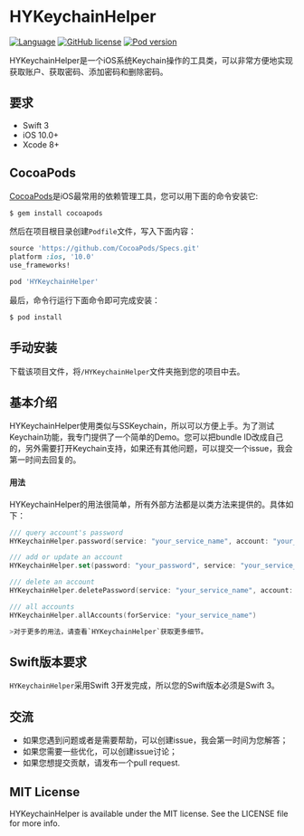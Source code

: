 # HYKeychainHelper


  [![Language](https://img.shields.io/badge/Swift-3.0-orange.svg)]()
  [![GitHub license](https://img.shields.io/cocoapods/l/HYKeychainHelper.svg)](https://github.com/castial/HYKeychainHelper/blob/master/LICENSE)
  [![Pod version](http://img.shields.io/cocoapods/v/HYKeychainHelper.svg)](https://cocoapods.org/pods/HYKeychainHelper)

HYKeychainHelper是一个iOS系统Keychain操作的工具类，可以非常方便地实现获取账户、获取密码、添加密码和删除密码。

## 要求

- Swift 3
- iOS 10.0+
- Xcode 8+

## CocoaPods

[CocoaPods](http://cocoapods.org)是iOS最常用的依赖管理工具，您可以用下面的命令安装它:

```bash
$ gem install cocoapods
```

然后在项目根目录创建`Podfile`文件，写入下面内容：

```ruby
source 'https://github.com/CocoaPods/Specs.git'
platform :ios, '10.0'
use_frameworks!

pod 'HYKeychainHelper'
```

最后，命令行运行下面命令即可完成安装：

```bash
$ pod install
```

## 手动安装

下载该项目文件，将```/HYKeychainHelper```文件夹拖到您的项目中去。

## 基本介绍
HYKeychainHelper使用类似与SSKeychain，所以可以方便上手。为了测试Keychain功能，我专门提供了一个简单的Demo。您可以把bundle ID改成自己的，另外需要打开Keychain支持，如果还有其他问题，可以提交一个issue，我会第一时间去回复的。

#### 用法

HYKeychainHelper的用法很简单，所有外部方法都是以类方法来提供的。具体如下：

```swift
/// query account's password
HYKeychainHelper.password(service: "your_service_name", account: "your_account_name")

/// add or update an account
HYKeychainHelper.set(password: "your_password", service: "your_service_name", account: "your_account_name")

/// delete an account
HYKeychainHelper.deletePassword(service: "your_service_name", account: "your_account_name")

/// all accounts
HYKeychainHelper.allAccounts(forService: "your_service_name")

>对于更多的用法，请查看`HYKeychainHelper`获取更多细节。

```

## Swift版本要求

`HYKeychainHelper`采用Swift 3开发完成，所以您的Swift版本必须是Swift 3。

## 交流

- 如果您遇到问题或者是需要帮助，可以创建issue，我会第一时间为您解答；
- 如果您需要一些优化，可以创建issue讨论；
- 如果您想提交贡献，请发布一个pull request.

## MIT License
HYKeychainHelper is available under the MIT license. See the LICENSE file for more info.
